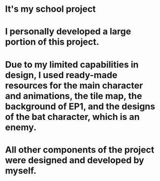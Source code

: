 # It's my school project
# I personally developed a large portion of this project. 
# Due to my limited capabilities in design, I used ready-made resources for the main character and animations, the tile map, the background of EP1, and the designs of the bat character, which is an enemy. 
# All other components of the project were designed and developed by myself.
